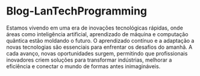 ﻿# Blog-LanTechProgramming
Estamos vivendo em uma era de inovações tecnológicas rápidas, onde áreas como inteligência artificial, aprendizado de máquina e computação quântica estão moldando o futuro. O aprendizado contínuo e a adaptação a novas tecnologias são essenciais para enfrentar os desafios do amanhã. A cada avanço, novas oportunidades surgem, permitindo que profissionais inovadores criem soluções para transformar indústrias, melhorar a eficiência e conectar o mundo de formas antes inimagináveis.
